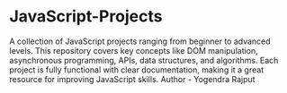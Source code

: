 # JavaScript-Projects
A collection of JavaScript projects ranging from beginner to advanced levels. This repository covers key concepts like DOM manipulation, asynchronous programming, APIs, data structures, and algorithms. Each project is fully functional with clear documentation, making it a great resource for improving JavaScript skills.
Author - Yogendra Rajput
